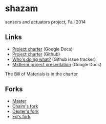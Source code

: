 shazam
======

sensors and actuators project, Fall 2014

Links
-----
* [Project charter][CharterGD] (Google Docs)
* [Project charter][CharterGH] (Github)
* [Who's doing what?][Issues] (Github issue tracker)
* [Midterm project presentation][Mid presentation] (Google Docs)

The Bill of Materials is in the charter.

Forks
-----
* [Master]
* [Chaim's fork]
* [Dexter's fork]
* [Ed's fork]

[CharterGD]: https://docs.google.com/document/d/1TM3XV4FRgUr7pgJ4xMtLtbaBanqBlkbAV2HGrdI_T9U/edit
[CharterGH]: ProjectCharter.md
[Issues]: https://github.com/EECS149-SHaZam/shazam/issues
[Master]: https://github.com/EECS149-SHaZam/shazam
[Chaim's fork]: https://github.com/chaimleib/shazam
[Dexter's fork]: https://github.com/dscobee/shazam
[Ed's fork]: https://github.com/ezhao92/shazam
[Mid presentation]: https://docs.google.com/presentation/d/1bXBP0U8ok1si7jA1WAHTGIQKqsV3Ag-EVwhi4uT4D_c
